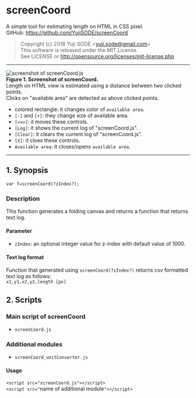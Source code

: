 # screenCoord
A simple tool for estimating length on HTML in CSS pixel.  
GitHub: https://github.com/YujiSODE/screenCoord  
>Copyright (c) 2018 Yuji SODE \<yuji.sode@gmail.com\>  
>This software is released under the MIT License.  
>See LICENSE or http://opensource.org/licenses/mit-license.php
______
![screenshot of screenCoord.js](https://user-images.githubusercontent.com/19919184/47915340-e3787700-dee5-11e8-8656-26377b5c2a89.png)  
**Figure 1. Screenshot of screenCoord.**  
Length on HTML view is estimated using a distance between two clicked points.  
Clicks on "available area" are detected as above clicked points.  
- colored rectangle: it changes color of `available area`.
- `[-]` and `[+]`: they change size of available area.
- `[<=>]`: it moves these controls.
- `[Log]`: it shows the current log of "screenCoord.js".
- `[Clear]`: it clears the current log of "screenCoord.js".
- `[X]`: it cloes these controls.
- `Available area`: it closes/opens `available area`.
______
## 1. Synopsis
`var f=screenCoord(?zIndex?);`

### Description
This function generates a folding canvas and returns a function that returns text log.

#### Parameter
- `zIndex`: an optional integer value for z-index with default value of 1000.

#### Text log format
Function that generated using `screenCoord(?zIndex?)` returns csv formatted text log as follows:  
`x1,y1,x2,y2,length [px]`

## 2. Scripts
### Main script of screenCoord
- `screenCoord.js`

### Additional modules
- `screenCoord_unitConverter.js`

#### Usage
`<script src="screenCoord.js"></script>`  
`<script src="`name of additional module`"></script>`

